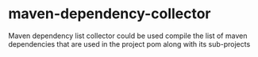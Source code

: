# maven-dependency-collector
Maven dependency list collector could be used compile the list of maven dependencies that are used in the project pom along with its sub-projects
